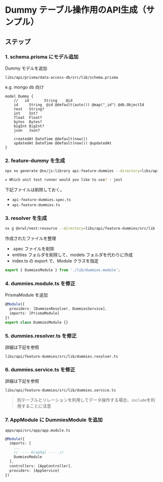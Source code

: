 # Dummy テーブル操作用のAPI生成（サンプル）

## ステップ

### 1. schema.prisma にモデル追加

Dummy モデルを追加

`libs/api/prisma/data-access-db/src/lib/schema.prisma`

e.g. mongo db 向け

```prisma
model Dummy {
    //   id       String    @id
    id     String  @id @default(auto()) @map("_id") @db.ObjectId
    text   String?
    int    Int?
    float  Float?
    bytes  Bytes?
    bigInt BigInt?
    json   Json?

    createdAt DateTime @default(now())
    updatedAt DateTime @default(now()) @updatedAt
}
```

### 2. feature-dummy を生成

```bash
npx nx generate @nx/js:library api-feature-dummies --directory=libs/api/feature-dummies --importPath=@libs/api/feature-dummies --tags=scope:api --bundler=swc

✔ Which unit test runner would you like to use? · jest
```

下記ファイルは削除しておく。

- `api-feature-dummies.spec.ts`
- `api-feature-dummies.ts`

### 3. resolver を生成

```bash
nx g @nrwl/nest:resource --directory=libs/api/feature-dummies/src/lib --type="graphql-code-first" --crud --name dummies
```

作成されたファイルを整理

- .spec ファイルを削除
- entities フォルダを削除して、models フォルダを代わりに作成
- index.ts の export で、Module クラスを指定

```ts
export { DummiesModule } from './lib/dummies.module';
```

### 4. dummies.module.ts を修正

PrismaModule を追加

```ts
@Module({
  providers: [DummiesResolver, DummiesService],
  imports: [PrismaModule]
})
export class DummiesModule {}
```

### 5. dummies.resolver.ts を修正

詳細は下記を参照

`libs/api/feature-dummies/src/lib/dummies.resolver.ts`

### 6. dummies.service.ts を修正

詳細は下記を参照

`libs/api/feature-dummies/src/lib/dummies.service.ts`

> 別テーブルとリレーションを利用してデータ操作する場合、`include`を利用することに注意

### 7. AppModule に DummiesModule を追加

`apps/api/src/app/app.module.ts`

```ts
@Module({
  imports: [
    ...
    // ---- Graphql ---- //
    DummiesModule
  ],
  controllers: [AppController],
  providers: [AppService]
})
```